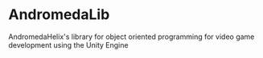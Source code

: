 # AndromedaLib
AndromedaHelix's library for object oriented programming for video game development using the Unity Engine

